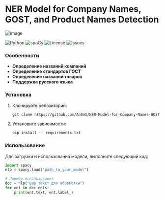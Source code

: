 # NER Model for Company Names, GOST, and Product Names Detection
![image](https://github.com/An0nX/NER-Model-for-Company-Names-GOST-and-Product-Names-Detect/assets/80145620/eb7fa309-d4d9-4c7b-a6e9-7bbdb5f0e3b8)

![Python](https://img.shields.io/badge/python-3670A0?style=for-the-badge&logo=python&logoColor=ffdd54)
![spaCy](https://img.shields.io/badge/spaCy-3.0+-brightgreen)
![License](https://img.shields.io/badge/License-GPLv3-lightgrey)
![Issues](https://img.shields.io/github/issues/An0nX/NER-Model-for-Company-Names-GOST-and-Product-Names-Detect)

### Особенности

- **Определение названий компаний**
- **Определение стандартов ГОСТ**
- **Определение названий товаров**
- **Поддержка русского языка**

### Установка

1. Клонируйте репозиторий:
    ```sh
    git clone https://github.com/An0nX/NER-Model-for-Company-Names-GOST-and-Product-Names-Detect.git
    ```

2. Установите зависимости:
    ```sh
    pip install -r requirements.txt
    ```

### Использование

Для загрузки и использования модели, выполните следующий код:

```python
import spacy
nlp = spacy.load("path_to_your_model")

# Пример использования
doc = nlp("Ваш текст для обработки")
for ent in doc.ents:
    print(ent.text, ent.label_)
```
